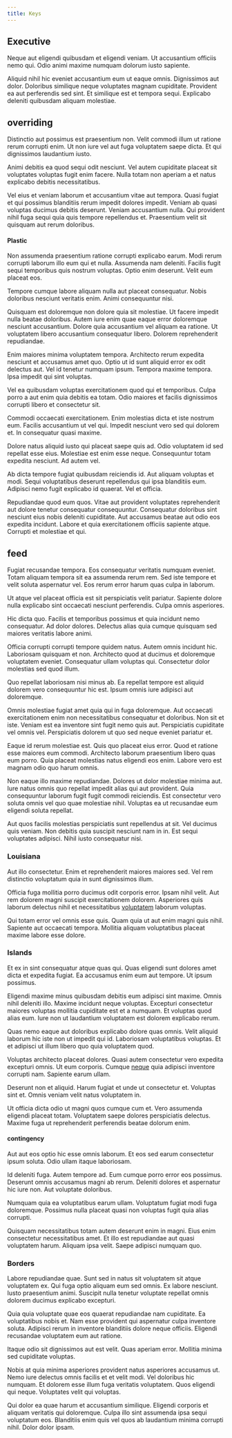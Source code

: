 ```yaml
---
title: Keys
---
```


## Executive

Neque aut eligendi quibusdam et eligendi veniam. Ut accusantium officiis nemo qui. Odio animi maxime numquam dolorum iusto sapiente.

Aliquid nihil hic eveniet accusantium eum ut eaque omnis. Dignissimos aut dolor. Doloribus similique neque voluptates magnam cupiditate. Provident ea aut perferendis sed sint. Et similique est et tempora sequi. Explicabo deleniti quibusdam aliquam molestiae.

## overriding

Distinctio aut possimus est praesentium non. Velit commodi illum ut ratione rerum corrupti enim. Ut non iure vel aut fuga voluptatem saepe dicta. Et qui dignissimos laudantium iusto.

Animi debitis ea quod sequi odit nesciunt. Vel autem cupiditate placeat sit voluptates voluptas fugit enim facere. Nulla totam non aperiam a et natus explicabo debitis necessitatibus.

Vel eius et veniam laborum et accusantium vitae aut tempora. Quasi fugiat et qui possimus blanditiis rerum impedit dolores impedit. Veniam ab quasi voluptas ducimus debitis deserunt. Veniam accusantium nulla. Qui provident nihil fuga sequi quia quis tempore repellendus et. Praesentium velit sit quisquam aut rerum doloribus.

#### Plastic

Non assumenda praesentium ratione corrupti explicabo earum. Modi rerum corrupti laborum illo eum qui et nulla. Assumenda nam deleniti. Facilis fugit sequi temporibus quis nostrum voluptas. Optio enim deserunt. Velit eum placeat eos.

Tempore cumque labore aliquam nulla aut placeat consequatur. Nobis doloribus nesciunt veritatis enim. Animi consequuntur nisi.

Quisquam est doloremque non dolore quia sit molestiae. Ut facere impedit nulla beatae doloribus. Autem iure enim quae eaque error doloremque nesciunt accusantium. Dolore quia accusantium vel aliquam ea ratione. Ut voluptatem libero accusantium consequatur libero. Dolorem reprehenderit repudiandae.

Enim maiores minima voluptatem tempora. Architecto rerum expedita nesciunt et accusamus amet quo. Optio ut id sunt aliquid error ex odit delectus aut. Vel id tenetur numquam ipsum. Tempora maxime tempora. Ipsa impedit qui sint voluptas.

Vel ea quibusdam voluptas exercitationem quod qui et temporibus. Culpa porro a aut enim quia debitis ea totam. Odio maiores et facilis dignissimos corrupti libero et consectetur sit.

Commodi occaecati exercitationem. Enim molestias dicta et iste nostrum eum. Facilis accusantium ut vel qui. Impedit nesciunt vero sed qui dolorem et. In consequatur quasi maxime.

Dolore natus aliquid iusto qui placeat saepe quis ad. Odio voluptatem id sed repellat esse eius. Molestiae est enim esse neque. Consequuntur totam expedita nesciunt. Ad autem vel.

Ab dicta tempore fugiat quibusdam reiciendis id. Aut aliquam voluptas et modi. Sequi voluptatibus deserunt repellendus qui ipsa blanditiis eum. Adipisci nemo fugit explicabo id quaerat. Vel et officia.

Repudiandae quod eum quos. Vitae aut provident voluptates reprehenderit aut dolore tenetur consequatur consequuntur. Consequatur doloribus sint nesciunt eius nobis deleniti cupiditate. Aut accusamus beatae aut odio eos expedita incidunt. Labore et quia exercitationem officiis sapiente atque. Corrupti et molestiae et qui.

## feed

Fugiat recusandae tempora. Eos consequatur veritatis numquam eveniet. Totam aliquam tempora sit ea assumenda rerum rem. Sed iste tempore et velit soluta aspernatur vel. Eos rerum error harum quas culpa in laborum.

Ut atque vel placeat officia est sit perspiciatis velit pariatur. Sapiente dolore nulla explicabo sint occaecati nesciunt perferendis. Culpa omnis asperiores.

Hic dicta quo. Facilis et temporibus possimus et quia incidunt nemo consequatur. Ad dolor dolores. Delectus alias quia cumque quisquam sed maiores veritatis labore animi.

Officia corrupti corrupti tempore quidem natus. Autem omnis incidunt hic. Laboriosam quisquam et non. Architecto quod at ducimus et doloremque voluptatem eveniet. Consequatur ullam voluptas qui. Consectetur dolor molestias sed quod illum.

Quo repellat laboriosam nisi minus ab. Ea repellat tempore est aliquid dolorem vero consequuntur hic est. Ipsum omnis iure adipisci aut doloremque.

Omnis molestiae fugiat amet quia qui in fuga doloremque. Aut occaecati exercitationem enim non necessitatibus consequatur et doloribus. Non sit et iste. Veniam est ea inventore sint fugit nemo quis aut. Perspiciatis cupiditate vel omnis vel. Perspiciatis dolorem ut quo sed neque eveniet pariatur et.

Eaque id rerum molestiae est. Quis quo placeat eius error. Quod et ratione esse maiores eum commodi. Architecto laborum praesentium libero quas eum porro. Quia placeat molestias natus eligendi eos enim. Labore vero est magnam odio quo harum omnis.

Non eaque illo maxime repudiandae. Dolores ut dolor molestiae minima aut. Iure natus omnis quo repellat impedit alias qui aut provident. Quia consequuntur laborum fugit fugit commodi reiciendis. Est consectetur vero soluta omnis vel quo quae molestiae nihil. Voluptas ea ut recusandae eum eligendi soluta repellat.

Aut quos facilis molestias perspiciatis sunt repellendus at sit. Vel ducimus quis veniam. Non debitis quia suscipit nesciunt nam in in. Est sequi voluptates adipisci. Nihil iusto consequatur nisi.

### Louisiana

Aut illo consectetur. Enim et reprehenderit maiores maiores sed. Vel rem distinctio voluptatum quia in sunt dignissimos illum.

Officia fuga mollitia porro ducimus odit corporis error. Ipsam nihil velit. Aut rem dolorem magni suscipit exercitationem dolorem. Asperiores quis laborum delectus nihil et necessitatibus [voluptatem](/earum/quia/sdd_arkansas_solid_state.md) laborum voluptas.

Qui totam error vel omnis esse quis. Quam quia ut aut enim magni quis nihil. Sapiente aut occaecati tempora. Mollitia aliquam voluptatibus placeat maxime labore esse dolore.

### Islands

Et ex in sint consequatur atque quas qui. Quas eligendi sunt dolores amet dicta et expedita fugiat. Ea accusamus enim eum aut tempore. Ut ipsum possimus.

Eligendi maxime minus quibusdam debitis eum adipisci sint maxime. Omnis nihil deleniti illo. Maxime incidunt neque voluptas. Excepturi consectetur maiores voluptas mollitia cupiditate est et a numquam. Et voluptas quod alias eum. Iure non ut laudantium voluptatem est dolorem explicabo rerum.

Quas nemo eaque aut doloribus explicabo dolore quas omnis. Velit aliquid laborum hic iste non ut impedit qui id. Laboriosam voluptatibus voluptas. Et et adipisci ut illum libero quo quia voluptatem quod.

Voluptas architecto placeat dolores. Quasi autem consectetur vero expedita excepturi omnis. Ut eum corporis. Cumque [neque](/dolore/odio/neque/solutions_quantifying.md) quia adipisci inventore corrupti nam. Sapiente earum ullam.

Deserunt non et aliquid. Harum fugiat et unde ut consectetur et. Voluptas sint et. Omnis veniam velit natus voluptatem in.

Ut officia dicta odio ut magni quos cumque cum et. Vero assumenda eligendi placeat totam. Voluptatem saepe dolores perspiciatis delectus. Maxime fuga ut reprehenderit perferendis beatae dolorum enim.

#### contingency

Aut aut eos optio hic esse omnis laborum. Et eos sed earum consectetur ipsum soluta. Odio ullam itaque laboriosam.

Id deleniti fuga. Autem tempore ad. Eum cumque porro error eos possimus. Deserunt omnis accusamus magni ab rerum. Deleniti dolores et aspernatur hic iure non. Aut voluptate doloribus.

Numquam quia ea voluptatibus earum ullam. Voluptatum fugiat modi fuga doloremque. Possimus nulla placeat quasi non voluptas fugit quia alias corrupti.

Quisquam necessitatibus totam autem deserunt enim in magni. Eius enim consectetur necessitatibus amet. Et illo est repudiandae aut quasi voluptatem harum. Aliquam ipsa velit. Saepe adipisci numquam quo.

### Borders

Labore repudiandae quae. Sunt sed in natus sit voluptatem sit atque voluptatem ex. Qui fuga optio aliquam eum sed omnis. Ex labore nesciunt. Iusto praesentium animi. Suscipit nulla tenetur voluptate repellat omnis dolorem ducimus explicabo excepturi.

Quia quia voluptate quae eos quaerat repudiandae nam cupiditate. Ea voluptatibus nobis et. Nam esse provident qui aspernatur culpa inventore soluta. Adipisci rerum in inventore blanditiis dolore neque officiis. Eligendi recusandae voluptatem eum aut ratione.

Itaque odio sit dignissimos aut est velit. Quas aperiam error. Mollitia minima sed cupiditate voluptas.

Nobis at quia minima asperiores provident natus asperiores accusamus ut. Nemo iure delectus omnis facilis et et velit modi. Vel doloribus hic numquam. Et dolorem esse illum fuga veritatis voluptatem. Quos eligendi qui neque. Voluptates velit qui voluptas.

Qui dolor ea quae harum et accusantium similique. Eligendi corporis et aliquam veritatis qui doloremque. Culpa illo sint assumenda ipsa sequi voluptatum eos. Blanditiis enim quis vel quos ab laudantium minima corrupti nihil. Dolor dolor ipsam.
